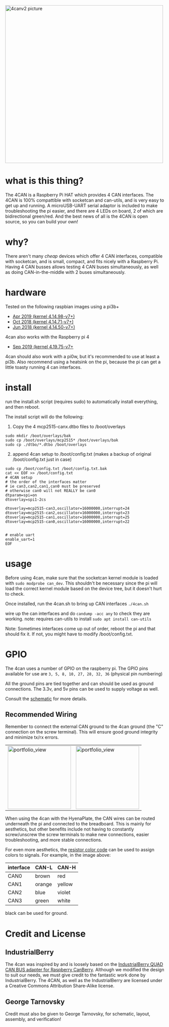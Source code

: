 <img width="500" alt="4canv2 picture" src="images/4canv2.jpg">

# what is this thing?
The 4CAN is a Raspberry Pi HAT which provides 4 CAN interfaces. The 4CAN is 100% compattible with socketcan and can-utils, and is very easy to get up and running.  A microUSB-UART serial adaptor is included to make troubleshooting the pi easier, and there are 4 LEDs on board, 2 of which are bidirectional green/red. And the best news of all is the 4CAN is open source, so you can build your own!

# why?
There aren't many _cheap_ devices which offer 4 CAN interfaces, compatible with socketcan, and is small, compact, and fits nicely with a Raspberry Pi.  Having 4 CAN busses allows testing 4 CAN buses simultaneously, as well as doing CAN-in-the-middle with 2 buses simultaneously. 

# hardware
Tested on the following raspbian images using a pi3b+
* [Apr 2019 (kernel 4.14.98-v7+)](http://downloads.raspberrypi.org/raspbian_lite/images/raspbian_lite-2019-04-09/)
* [Oct 2018 (kernel 4.14.71-v7+)](http://downloads.raspberrypi.org/raspbian_lite/images/raspbian_lite-2018-10-11/) 
* [Jun 2018 (kernel 4.14.50-v7+)](http://downloads.raspberrypi.org/raspbian_lite/images/raspbian_lite-2018-06-29/)

4can also works with the Raspberry pi 4
* [Sep 2019 (kernel 4.19.75-v7+](http://downloads.raspberrypi.org/raspbian_lite/images/raspbian_lite-2019-09-30/)

4can should also work with a pi0w, but it's recommended to use at least a pi3b. Also recommend using a heatsink on the pi, because the pi can get a little toasty running 4 can interfaces.

# install
run the install.sh script (requires sudo) to automatically install everything, and then reboot.

The install script will do the following:

1) Copy the 4 mcp2515-canx.dtbo files to /boot/overlays
```
sudo mkdir /boot/overlays/bak
sudo cp /boot/overlays/mcp2515* /boot/overlays/bak
sudo cp ./dtbo/*.dtbo /boot/overlays
```

2) append 4can setup to /boot/config.txt (makes a backup of original /boot/config.txt just in case)
```
sudo cp /boot/config.txt /boot/config.txt.bak
cat << EOF >> /boot/config.txt
# 4CAN setup
# the order of the interfaces matter
# ie can3,can2,can1,can0 must be preserved
# otherwise can0 will not REALLY be can0
dtparam=spi=on
dtoverlay=spi1-2cs

dtoverlay=mcp2515-can3,oscillator=16000000,interrupt=24
dtoverlay=mcp2515-can2,oscillator=16000000,interrupt=23
dtoverlay=mcp2515-can1,oscillator=16000000,interrupt=25
dtoverlay=mcp2515-can0,oscillator=16000000,interrupt=22


# enable uart
enable_uart=1
EOF
```

# usage
Before using 4can, make sure that the socketcan kernel module is loaded with `sudo modprobe can_dev`. This shouldn't be necessary since the pi will load the correct kernel module based on the device tree, but it doesn't hurt to check.

Once installed, run the 4can.sh to bring up CAN interfaces
`./4can.sh`

wire up the can interfaces and do `candump -acc any` to check they are working.
note: requires can-utils
to install `sudo apt install can-utils`

Note: Sometimes interfaces come up out of order, reboot the pi and that should fix it.
If not, you might have to modify /boot/config.txt. 

# GPIO
The 4can uses a number of GPIO on the raspberry pi. The GPIO pins available for use are
`3, 5, 8, 10, 27, 28, 32, 36` (physical pin numbering)

All the ground pins are tied together and can should be used as ground connections. The 3.3v, and 5v pins can be used to supply voltage as well.

Consult the [schematic](4can_sch.pdf) for more details.

## Recommended Wiring
Remember to connect the external CAN ground to the 4can ground (the "C" connection on the screw terminal). This will ensure good ground integrity and minimize tx/rx errors.

| | |
| -------- | -------- |
| <img width="200" alt="portfolio_view" src="images/recommended_wiring.jpg">   | <img width="200" alt="portfolio_view" src="images/recommended_wiring_breadboard.jpg">  |

When using the 4can with the HyenaPlate, the CAN wires can be routed underneath the pi and connected to the breadboard. This is mainly for aesthetics, but other benefits include not having to constantly screw/unscrew the screw terminals to make new connections, easier troubleshooting, and more stable connections.  

For even more aesthetics, the [resistor color code](https://en.wikipedia.org/wiki/Electronic_color_code) can be used to assign colors to signals.  For example, in the image above:

| interface | CAN-L | CAN-H|
| --------- | --------- | --------- |
| CAN0 | brown | red |
| CAN1 | orange | yellow |
| CAN2 | blue | violet |
| CAN3 | green | white |

black can be used for ground.

# Credit and License
## IndustrialBerry
The 4can was inspired by and is loosely based on the [IndustrialBerry QUAD CAN BUS adapter for Raspberry CanBerry](http://www.industrialberry.com/quad-can-bus-adapter-raspberry-canberry/CanBerry).  Although we modified the design to suit our needs, we must give credit to the fantastic work done by IndustrialBerry. The 4CAN, as well as the IndustrialBerry are licensed under a Creative Commons Attribution Share-Alike license.

## George Tarnovsky
Credit must also be given to George Tarnovsky, for schematic, layout, assembly, and verification!
